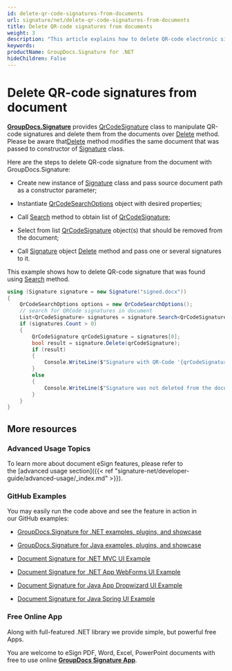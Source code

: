 ```yaml
---
id: delete-qr-code-signatures-from-documents
url: signature/net/delete-qr-code-signatures-from-documents
title: Delete QR-code signatures from documents
weight: 3
description: "This article explains how to delete QR-code electronic signatures with GroupDocs.Signature API."
keywords: 
productName: GroupDocs.Signature for .NET
hideChildren: False
---
```

# Delete QR-code signatures from document

[**GroupDocs.Signature**](https://products.groupdocs.com/signature/net) provides [QrCodeSignature](https://apireference.groupdocs.com/net/signature/groupdocs.signature.domain/qrcodesignature) class to manipulate QR-code signatures and delete them from the documents over [Delete](https://apireference.groupdocs.com/net/signature/groupdocs.signature/signature/methods/delete) method.  
Please be aware that[Delete](https://apireference.groupdocs.com/net/signature/groupdocs.signature/signature/methods/delete) method modifies the same document that was passed to constructor of [Signature](https://apireference.groupdocs.com/net/signature/groupdocs.signature/signature) class.

Here are the steps to delete QR-code signature from the document with GroupDocs.Signature:

*   Create new instance of [Signature](https://apireference.groupdocs.com/net/signature/groupdocs.signature/signature) class and pass source document path as a constructor parameter;
    
*   Instantiate [QrCodeSearchOptions](https://apireference.groupdocs.com/net/signature/groupdocs.signature.options/qrcodesearchoptions) object with desired properties;
    
*   Call [Search](https://apireference.groupdocs.com/net/signature/groupdocs.signature/signature/methods/search/_1) method to obtain list of [QrCodeSignature](https://apireference.groupdocs.com/net/signature/groupdocs.signature.domain/qrcodesignature);  
    
*   Select from list [QrCodeSignature](https://apireference.groupdocs.com/net/signature/groupdocs.signature.domain/qrcodesignature) object(s) that should be removed from the document;  
    
*   Call [Signature](https://apireference.groupdocs.com/net/signature/groupdocs.signature/signature) object [Delete](https://apireference.groupdocs.com/net/signature/groupdocs.signature/signature/methods/delete) method and pass one or several signatures to it.   
      
    

This example shows how to delete QR-code signature that was found using [Search](https://apireference.groupdocs.com/net/signature/groupdocs.signature/signature/methods/search/_1) method.

```csharp
using (Signature signature = new Signature("signed.docx"))
{
    QrCodeSearchOptions options = new QrCodeSearchOptions();
    // search for QRCode signatures in document
    List<QrCodeSignature> signatures = signature.Search<QrCodeSignature>(options);
    if (signatures.Count > 0)
    {
        QrCodeSignature qrCodeSignature = signatures[0];
        bool result = signature.Delete(qrCodeSignature);
        if (result)
        {
            Console.WriteLine($"Signature with QR-Code '{qrCodeSignature.Text}' was deleted.");
        }
        else
        {
            Console.WriteLine($"Signature was not deleted from the document!");
        }
    }
}
```

## More resources

### Advanced Usage Topics

To learn more about document eSign features, please refer to the [advanced usage section]({{< ref "signature-net/developer-guide/advanced-usage/_index.md" >}}).

### GitHub Examples 

You may easily run the code above and see the feature in action in our GitHub examples:

*   [GroupDocs.Signature for .NET examples, plugins, and showcase](https://github.com/groupdocs-signature/GroupDocs.Signature-for-.NET)
    
*   [GroupDocs.Signature for Java examples, plugins, and showcase](https://github.com/groupdocs-signature/GroupDocs.Signature-for-Java)
    
*   [Document Signature for .NET MVC UI Example](https://github.com/groupdocs-signature/GroupDocs.Signature-for-.NET-MVC) 
    
*   [Document Signature for .NET App WebForms UI Example](https://github.com/groupdocs-signature/GroupDocs.Signature-for-.NET-WebForms)
    
*   [Document Signature for Java App Dropwizard UI Example](https://github.com/groupdocs-signature/GroupDocs.Signature-for-Java-Dropwizard)
    
*   [Document Signature for Java Spring UI Example](https://github.com/groupdocs-signature/GroupDocs.Signature-for-Java-Spring)
    

### Free Online App 

Along with full-featured .NET library we provide simple, but powerful free Apps.

You are welcome to eSign PDF, Word, Excel, PowerPoint documents with free to use online **[GroupDocs Signature App](https://products.groupdocs.app/signature)**.
